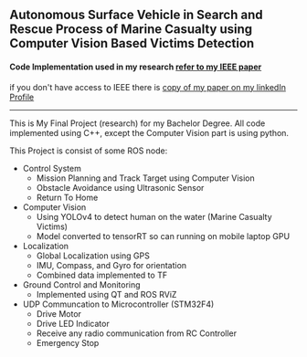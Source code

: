 ## Autonomous Surface Vehicle in Search and Rescue Process of Marine Casualty using Computer Vision Based Victims Detection
#### Code Implementation used in my research [refer to my IEEE paper](https://ieeexplore.ieee.org/document/10037319)
if you don't have access to IEEE there is [copy of my paper on my linkedIn Profile](https://www.linkedin.com/in/azidanit/overlay/1635517143500/single-media-viewer/?profileId=ACoAACm5SEoBIuj_Xxd6z3rRYiOlCtUJRUGaDtI)

---
This is My Final Project (research) for my Bachelor Degree.
All code implemented using C++, except the Computer Vision part is using python.

This Project is consist of some ROS node:
- Control System
  - Mission Planning and Track Target using Computer Vision
  - Obstacle Avoidance using Ultrasonic Sensor
  - Return To Home
- Computer Vision
  - Using YOLOv4 to detect human on the water (Marine Casualty Victims)
  - Model converted to tensorRT so can running on mobile laptop GPU
- Localization
  - Global Localization using GPS
  - IMU, Compass, and Gyro for orientation
  - Combined data implemented to TF
- Ground Control and Monitoring
  - Implemented using QT and ROS RViZ
- UDP Communcation to Microcontroller (STM32F4)
  - Drive Motor
  - Drive LED Indicator
  - Receive any radio communication from RC Controller
  - Emergency Stop
 
